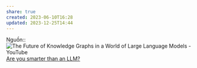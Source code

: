 ```yaml
---
share: true
created: 2023-06-10T16:28
updated: 2023-12-25T14:44
---
```


Nguồn:: ![The Future of Knowledge Graphs in a World of Large Language Models - YouTube](https://youtu.be/WqYBx2gB6vA)
[Are you smarter than an LLM?](https://d.erenrich.net/are-you-smarter-than-an-llm/index.html)